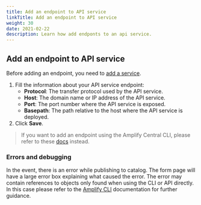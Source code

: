 ```yaml
---
title: Add an endpoint to API service
linkTitle: Add an endpoint to API service
weight: 30
date: 2021-02-22
description: Learn how add endponts to an api service.
---
```


## Add an endpoint to API service

Before adding an endpoint, you need to [add a service](/docs/central/env_gw_mgmt/add_api_service).

1. Fill the information about your API service endpoint:
    * **Protocol**: The transfer protocol used by the API service.
    * **Host**: The domain name or IP address of the API service.
    * **Port**: The port number where the API service is exposed.
    * **Basepath**: The path relative to the host where the API service is deployed.
2. Click **Save**.

> If you want to add an endpoint using the Amplify Central CLI, please refer to these [docs](/docs/central/cli_central/cli_publish) instead.
  
### Errors and debugging

In the event, there is an error while publishing to catalog. The form page will have a large error box explaining what caused the error. The error may contain references to objects only found when using the CLI or API directly. In this case please refer to the [Amplify CLI](/docs/central/cli_central/cli_publish) documentation for further guidance.
